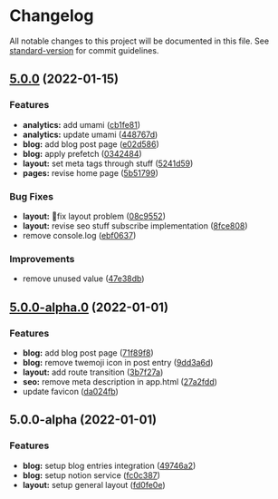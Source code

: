 # Changelog

All notable changes to this project will be documented in this file. See [standard-version](https://github.com/conventional-changelog/standard-version) for commit guidelines.

## [5.0.0](https://github.com/sozonome/agustinusnathaniel.com-v5/compare/v5.0.0-alpha.0...v5.0.0) (2022-01-15)


### Features

* **analytics:** add umami ([cb1fe81](https://github.com/sozonome/agustinusnathaniel.com-v5/commit/cb1fe81cb0473709fb86ae543096bfb2a2dd0663))
* **analytics:** update umami ([448767d](https://github.com/sozonome/agustinusnathaniel.com-v5/commit/448767d37a6df3079f6b945a9cba0453234c782d))
* **blog:** add blog post page ([e02d586](https://github.com/sozonome/agustinusnathaniel.com-v5/commit/e02d586bcc1c60413244326e1d70a1c73f640078))
* **blog:** apply prefetch ([0342484](https://github.com/sozonome/agustinusnathaniel.com-v5/commit/0342484f58e376ddccc2af323ef27b0a8890d1df))
* **layout:** set meta tags through stuff ([5241d59](https://github.com/sozonome/agustinusnathaniel.com-v5/commit/5241d5987040ef16059c60fd417c932cdc72410e))
* **pages:** revise home page ([5b51799](https://github.com/sozonome/agustinusnathaniel.com-v5/commit/5b5179932d976764d87314700d2162c82ea9f12b))


### Bug Fixes

* **layout:** 💄fix layout problem ([08c9552](https://github.com/sozonome/agustinusnathaniel.com-v5/commit/08c9552ec9fedb7c39df3800c82101fa0753817f))
* **layout:** revise seo stuff subscribe implementation ([8fce808](https://github.com/sozonome/agustinusnathaniel.com-v5/commit/8fce8085a1ca8dd7dbf323f51b282cf6772e1534))
* remove console.log ([ebf0637](https://github.com/sozonome/agustinusnathaniel.com-v5/commit/ebf06370c12bc980fde69202191c682f9e84f4b0))


### Improvements

* remove unused value ([47e38db](https://github.com/sozonome/agustinusnathaniel.com-v5/commit/47e38dbbc8b623e81fe1f176c59b6945b1adfdf4))

## [5.0.0-alpha.0](https://github.com/sozonome/agustinusnathaniel.com-v5/compare/v5.0.0-alpha...v5.0.0-alpha.0) (2022-01-01)


### Features

* **blog:** add blog post page ([71f89f8](https://github.com/sozonome/agustinusnathaniel.com-v5/commit/71f89f806818adf340862511c2a00370a25dac47))
* **blog:** remove twemoji icon in post entry ([9dd3a6d](https://github.com/sozonome/agustinusnathaniel.com-v5/commit/9dd3a6d995719b78f39d926304ab9e2b434e3db6))
* **layout:** add route transition ([3b7f27a](https://github.com/sozonome/agustinusnathaniel.com-v5/commit/3b7f27ae0ef312f239f6bf396c6363c29acce30a))
* **seo:** remove meta description in app.html ([27a2fdd](https://github.com/sozonome/agustinusnathaniel.com-v5/commit/27a2fddc9eaa5abe7248cb3cf5db42d5c62b8551))
* update favicon ([da024fb](https://github.com/sozonome/agustinusnathaniel.com-v5/commit/da024fb9d78e756dc75458e08a28ed0c83f89534))

## 5.0.0-alpha (2022-01-01)

### Features

- **blog:** setup blog entries integration ([49746a2](https://github.com/sozonome/agustinusnathaniel.com-v5/commit/49746a29528d880ce502221858190351d2f532a5))
- **blog:** setup notion service ([fc0c387](https://github.com/sozonome/agustinusnathaniel.com-v5/commit/fc0c38745e649fe6afdf5071d845f518e5570d45))
- **layout:** setup general layout ([fd0fe0e](https://github.com/sozonome/agustinusnathaniel.com-v5/commit/fd0fe0e247d94cc24eefbf9dda51b63a9537a6d1))

